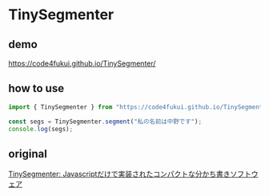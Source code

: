 # TinySegmenter
 
## demo

https://code4fukui.github.io/TinySegmenter/

## how to use

```js
import { TinySegmenter } from "https://code4fukui.github.io/TinySegmenter.js";

const segs = TinySegmenter.segment("私の名前は中野です");
console.log(segs);
```

## original

[TinySegmenter: Javascriptだけで実装されたコンパクトな分かち書きソフトウェア](http://chasen.org/~taku/software/TinySegmenter/)
